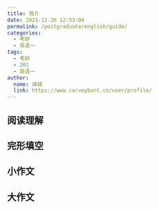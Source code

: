 ```yaml
---
title: 简介
date: 2021-12-26 12:53:04
permalink: /postgraduate/english/guide/
categories: 
  - 考研
  - 英语一
tags: 
  - 考研
  - 201
  - 英语一
author: 
  name: 诚城
  link: https://www.carveybunt.cn/user/profile/
---
```

## 阅读理解
## 完形填空
## 小作文
## 大作文